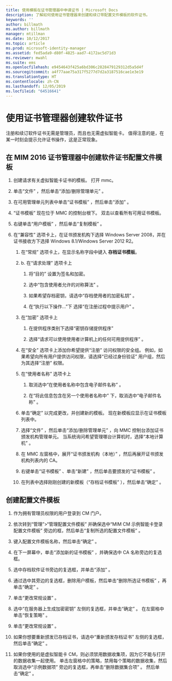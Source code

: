 ```yaml
---
title: 使用模板在证书管理器中申请证书 | Microsoft Docs
description: 了解如何使用证书管理器来创建和续订带配置文件模板的软件证书。
keywords: ''
author: billmath
ms.author: billmath
manager: mtillman
ms.date: 10/12/2017
ms.topic: article
ms.prod: microsoft-identity-manager
ms.assetid: fed5ada9-d80f-4825-aad7-4172ac5d71d3
ms.reviewer: mwahl
ms.suite: ems
ms.openlocfilehash: e9454643f425a6bd306c2828479129312d5a5d4f
ms.sourcegitcommit: a4f77aae75a317f5277d7d2a3187516cae1e3e19
ms.translationtype: HT
ms.contentlocale: zh-CN
ms.lasthandoff: 12/05/2019
ms.locfileid: "64516641"
---
```

# <a name="create-software-certificates-with-certificate-manager"></a>使用证书管理器创建软件证书
注册和续订软件证书无需是管理员，而且也无需虚拟智能卡。 值得注意的是，在某一时刻会提示允许证书操作，这是正常现象。

## <a name="create-a-software-certificate-profile-template-in-mim-2016-certificate-manager"></a>在 MIM 2016 证书管理器中创建软件证书配置文件模板

1.  创建请求有关虚拟智能卡证书的模板。 打开 mmc。

2.  单击“文件”  ，然后单击“添加/删除管理单元”  。

3.  在可用管理单元列表中单击“证书模板”  ，然后单击“添加”  。

4.  “证书模板”  现在位于 MMC 的控制台根下。 双击以查看所有可用证书模板。

5.  右键单击“用户模板”  ，然后单击“复制模板”  。

6.  在“兼容性”  选项卡上，在证书颁发机构下选择 Windows Server 2008，并在证书接收方下选择 Windows 8.1/Windows Server 2012 R2。

    1.  在“常规”  选项卡上，在显示名称字段中键入 **存档证书模板**。

    2.  b.  在“请求处理”  选项卡上

        1.  将“目的”  设置为签名和加密。

        2.  选中“包含使用者允许的对称算法”  。

        3.  如果希望存档密钥，请选中“存档使用者的加密私钥”  。

        4.  在“执行以下操作…”下 选择“在注册过程中提示用户”  。

    3.  在“加密”  选项卡上

        1.  在提供程序类别下选择“密钥存储提供程序” 

        2.  选择“请求可以使用使用者计算机上的任何可用提供程序”  。

    4.  在“安全”  选项卡上添加你希望提供“注册”  访问权限的安全组。 例如，如果希望向所有用户提供访问权限，请选择“已经过身份验证”  用户组，然后为其选择“注册”  权限。

    5.  在“使用者名称”  选项卡上

        1.  取消选中“在使用者名称中包含电子邮件名称”  。

        2.  在“将此信息包含在另一个使用者名称中”  下，取消选中“电子邮件名称”  。

    6.  单击“确定”  以完成更改，并创建新的模板。 现在新模板应显示在证书模板列表中。

    7.  选择“文件”  ，然后单击“添加/删除管理单元”  ，向 MMC 控制台添加证书颁发机构管理单元。 当系统询问希望管理哪台计算机时，选择“本地计算机”  。

    8.  在 MMC 左窗格中，展开“证书颁发机构（本地）”  ，然后再展开证书颁发机构列表内的 CA。

    9. 右键单击“证书模板”  、单击“新建”  ，然后单击要颁发的“证书模板”  。

    10. 在列表中选择刚刚创建的新模板（“存档证书模板”  ），然后单击“确定”  。

## <a name="create-the-profile-template"></a>创建配置文件模板

1.  作为拥有管理员权限的用户登录到 CM 门户。

2.  依次转到“管理”&gt;“管理配置文件模板”  并确保选中“MIM CM 示例智能卡登录配置文件模板”  旁边的框，然后单击“复制所选的配置文件模板”  。

3.  键入配置文件模板名称，然后单击“确定”  。

4.  在下一屏幕中，单击“添加新的证书模板”  ，并确保选中 CA 名称旁边的复选框。

5.  选中存档软件证书旁边的复选框，并单击“添加”  。

6.  通过选中其旁边的复选框，删除用户模板，然后单击“删除所选证书模板”  ，再单击“确定”  。

7.  单击“更改常规设置”  。

8.  选中“在服务器上生成加密密钥”  左侧的复选框，并单击“确定”  。 在左窗格中单击“恢复策略”  。

9. 单击“更改常规设置”  。

10. 如果你想要重新颁发已存档证书，请选中“重新颁发存档证书”  左侧的复选框，然后单击“确定”  。

11. 如果你使用的是虚拟智能卡 CM，则必须禁用数据收集项，因为它不能与打开的数据收集一起使用。 单击左窗格中的策略，禁用每个策略的数据收集，然后取消选中“示例数据项”  旁边的复选框，再单击“删除数据集合项”  。 然后单击“确定”  。
